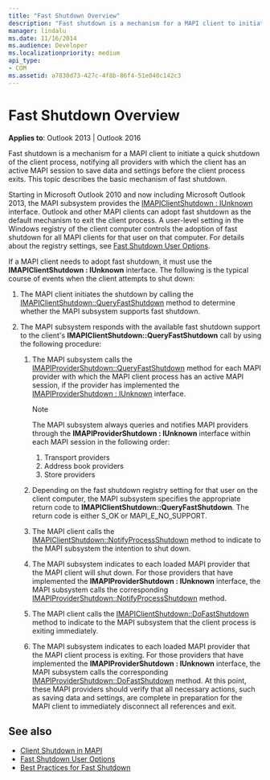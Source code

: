 ```yaml
---
title: "Fast Shutdown Overview"
description: "Fast shutdown is a mechanism for a MAPI client to initiate a quick shutdown of the client process, notifying all providers to save data and settings."
manager: lindalu
ms.date: 11/16/2014
ms.audience: Developer
ms.localizationpriority: medium
api_type:
- COM
ms.assetid: a7830d73-427c-4f8b-86f4-51e040c142c3
---
```


# Fast Shutdown Overview

**Applies to**: Outlook 2013 | Outlook 2016
  
Fast shutdown is a mechanism for a MAPI client to initiate a quick shutdown of the client process, notifying all providers with which the client has an active MAPI session to save data and settings before the client process exits. This topic describes the basic mechanism of fast shutdown.

Starting in Microsoft Outlook 2010 and now including Microsoft Outlook 2013, the MAPI subsystem provides the [IMAPIClientShutdown : IUnknown](imapiclientshutdowniunknown.md) interface. Outlook and other MAPI clients can adopt fast shutdown as the default mechanism to exit the client process. A user-level setting in the Windows registry of the client computer controls the adoption of fast shutdown for all MAPI clients for that user on that computer. For details about the registry settings, see [Fast Shutdown User Options](fast-shutdown-user-options.md).
  
If a MAPI client needs to adopt fast shutdown, it must use the **IMAPIClientShutdown : IUnknown** interface. The following is the typical course of events when the client attempts to shut down:
  
1. The MAPI client initiates the shutdown by calling the [IMAPIClientShutdown::QueryFastShutdown](imapiclientshutdown-queryfastshutdown.md) method to determine whether the MAPI subsystem supports fast shutdown.

2. The MAPI subsystem responds with the available fast shutdown support to the client's **IMAPIClientShutdown::QueryFastShutdown** call by using the following procedure:

    1. The MAPI subsystem calls the [IMAPIProviderShutdown::QueryFastShutdown](imapiprovidershutdown-queryfastshutdown.md) method for each MAPI provider with which the MAPI client process has an active MAPI session, if the provider has implemented the [IMAPIProviderShutdown : IUnknown](imapiprovidershutdowniunknown.md) interface.

       > [!NOTE]
       > The MAPI subsystem always queries and notifies MAPI providers through the **IMAPIProviderShutdown : IUnknown** interface within each MAPI session in the following order:
       >
       > 1. Transport providers
       > 2. Address book providers
       > 3. Store providers

    2. Depending on the fast shutdown registry setting for that user on the client computer, the MAPI subsystem specifies the appropriate return code to **IMAPIClientShutdown::QueryFastShutdown**. The return code is either S_OK or MAPI_E_NO_SUPPORT.

    3. The MAPI client calls the [IMAPIClientShutdown::NotifyProcessShutdown](imapiclientshutdown-notifyprocessshutdown.md) method to indicate to the MAPI subsystem the intention to shut down.

    4. The MAPI subsystem indicates to each loaded MAPI provider that the MAPI client will shut down. For those providers that have implemented the **IMAPIProviderShutdown : IUnknown** interface, the MAPI subsystem calls the corresponding [IMAPIProviderShutdown::NotifyProcessShutdown](imapiprovidershutdown-notifyprocessshutdown.md) method.

    5. The MAPI client calls the [IMAPIClientShutdown::DoFastShutdown](imapiclientshutdown-dofastshutdown.md) method to indicate to the MAPI subsystem that the client process is exiting immediately.

    6. The MAPI subsystem indicates to each loaded MAPI provider that the MAPI client process is exiting. For those providers that have implemented the **IMAPIProviderShutdown : IUnknown** interface, the MAPI subsystem calls the corresponding [IMAPIProviderShutdown::DoFastShutdown](imapiprovidershutdown-dofastshutdown.md) method. At this point, these MAPI providers should verify that all necessary actions, such as saving data and settings, are complete in preparation for the MAPI client to immediately disconnect all references and exit.

## See also

- [Client Shutdown in MAPI](client-shutdown-in-mapi.md)
- [Fast Shutdown User Options](fast-shutdown-user-options.md)
- [Best Practices for Fast Shutdown](best-practices-for-fast-shutdown.md)
